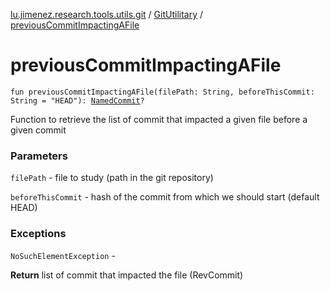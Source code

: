 [lu.jimenez.research.tools.utils.git](../index.md) / [GitUtilitary](index.md) / [previousCommitImpactingAFile](.)

# previousCommitImpactingAFile

`fun previousCommitImpactingAFile(filePath: String, beforeThisCommit: String = "HEAD"): `[`NamedCommit`](-named-commit/index.md)`?`

Function to retrieve the list of commit that impacted a given file before a given commit

### Parameters

`filePath` - file to study (path in the git repository)

`beforeThisCommit` - hash of the commit from which we should start (default HEAD)

### Exceptions

`NoSuchElementException` -

**Return**
list of commit that impacted the file (RevCommit)

